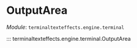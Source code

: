 # OutputArea

*Module*: `terminaltexteffects.engine.terminal`

::: terminaltexteffects.engine.terminal.OutputArea
